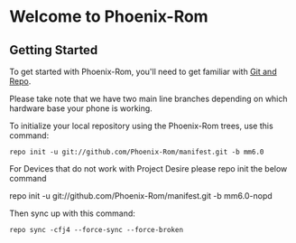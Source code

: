 Welcome to Phoenix-Rom
===================


Getting Started
---------------

To get started with Phoenix-Rom, you'll need to get familiar with
[Git and Repo](http://source.android.com/download/using-repo).

Please take note that we have two main line branches depending on
which hardware base your phone is working.

To initialize your local repository using the Phoenix-Rom trees, use this command:


	repo init -u git://github.com/Phoenix-Rom/manifest.git -b mm6.0
	

For Devices that do not work with Project Desire please repo init the below command


repo init -u git://github.com/Phoenix-Rom/manifest.git -b mm6.0-nopd


Then sync up with this command:

	repo sync -cfj4 --force-sync --force-broken
